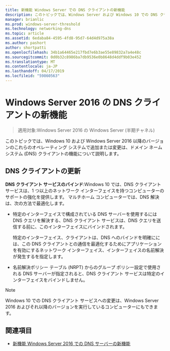 ```yaml
---
title: 新機能 Windows Server での DNS クライアントの新機能
description: このトピックでは、Windows Server および Windows 10 での DNS クライアントの新機能の概要を提供します。
manager: brianlic
ms.prod: windows-server-threshold
ms.technology: networking-dns
ms.topic: article
ms.assetid: 6edaba84-4595-4fd8-95d7-64d4d975a38a
ms.author: pashort
author: shortpatti
ms.openlocfilehash: 34b1a64465e217fbd7e6b3ae55e89832a7a4e48c
ms.sourcegitcommit: 0d0b32c8986ba7db9536e0b8648d4ddf9b03e452
ms.translationtype: MT
ms.contentlocale: ja-JP
ms.lasthandoff: 04/17/2019
ms.locfileid: "59860563"
---
```

# <a name="whats-new-in-dns-client-in-windows-server-2016"></a>Windows Server 2016 の DNS クライアントの新機能

>適用対象:Windows Server 2016 の Windows Server (半期チャネル)

このトピックでは、Windows 10 および Windows Server 2016 以降のバージョンのこれらのオペレーティング システムで追加または変更は、ドメイン ネーム システム (DNS) クライアントの機能について説明します。
  
## <a name="updates-to-dns-client"></a>DNS クライアントの更新

**DNS クライアント サービスのバインド**:Windows 10 では、DNS クライアント サービスは、1 つ以上のネットワーク インターフェイスを持つコンピューターのサポートの強化を提供します。 マルチホーム コンピューターでは、DNS 解決は、次の方法で最適化します。  
  
-   特定のインターフェイスで構成されている DNS サーバーを使用するには DNS クエリを解決する、DNS クライアント サービスは、DNS クエリを送信する前に、このインターフェイスにバインドされます。  
  
    特定のインターフェイス、クライアントは、DNS へのバインドを明確にには、この DNS クライアントとの通信を最適化するためにアプリケーションを有効にするネットワーク インターフェイス、インターフェイスの名前解決が発生するを指定します。  
  
-   名前解決ポリシー テーブル (NRPT) からのグループ ポリシー設定で使用される DNS サーバーが指定されると、DNS クライアント サービスは特定のインターフェイスをバインドしません。  
  
> [!NOTE]  
> Windows 10 での DNS クライアント サービスへの変更は、Windows Server 2016 およびそれ以降のバージョンを実行しているコンピューターにもできます。  
  
## <a name="see-also"></a>関連項目  
  
-   [新機能 Windows Server 2016 での DNS サーバーの新機能](What-s-New-in-DNS-Server.md)  
  


